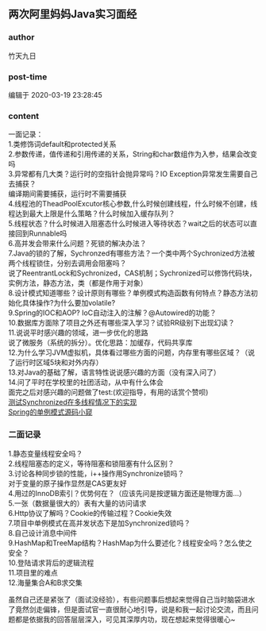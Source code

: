 ## 两次阿里妈妈Java实习面经
### author 
竹天九日
### post-time 

编辑于  2020-03-19 23:28:45
### content 
<div class="post-topic-des nc-post-content">
 <p>
  一面记录：
  <br/>
  1.类修饰词default和protected关系
  <br/>
  2.参数传递，值传递和引用传递的关系，String和char数组作为入参，结果会改变吗
  <br/>
  3.异常都有几大类？运行时的空指针会抛异常吗？IO Exception异常发生需要自己去捕获？
  <br/>
  编译期间需要捕获，运行时不需要捕获
  <br/>
  4.线程池的TheadPoolExcutor核心参数,什么时候创建线程，什么时候不创建，线程达到最大上限是什么策略？什么时候加入缓存队列？
  <br/>
  5.线程状态？什么时候进入阻塞态什么时候进入等待状态？wait之后的状态可以直接回到Runnable吗
  <br/>
  6.高并发会带来什么问题？死锁的解决办法？
  <br/>
  7.Java的锁的了解，Sychronzed有哪些方法？一个类中两个Sychronized方法被两个线程锁住，分别去调用会阻塞吗？
  <br/>
  说了ReentrantLock和Sychronized，CAS机制；Sychronized可以修饰代码块，实例方法，静态方法，类（都是作用于对象）
  <br/>
  8.设计模式知道哪些？设计原则有哪些？单例模式构造函数有何特点？静态方法初始化具体操作?为什么要加volatile?
  <br/>
  9.Spring的IOC和AOP? IoC自动注入的注解？@Autowired的功能？
  <br/>
  10.数据库方面除了项目之外还有哪些深入学习？试验RR级别下出现幻读？
  <br/>
  11.说说平时感兴趣的领域，进一步优化的思路
  <br/>
  说了微服务（系统的拆分）。优化思路：加缓存，代码共享库
  <br/>
  12.为什么学习JVM虚拟机，具体看过哪些方面的问题，内存里有哪些区域？（说了运行时区域5块和对外内存）
  <br/>
  13.对Java的基础了解，语言特性说说感兴趣的方面（没有深入问了）
  <br/>
  14.问了平时在学校里的社团活动，从中有什么体会
  <br/>
  面完之后对感兴趣的问题做了test:(欢迎指导，有用的话赏个赞呗)
  <br/>
  <a href="https://blog.csdn.net/smile001isme/article/details/104538097" target="_blank">
   测试Synchronized在多线程情况下的实现
  </a>
  <br/>
  <a href="https://editor.csdn.net/md/?articleId=104586827" target="_blank">
   Spring的单例模式源码小窥
  </a>
 </p>
 <h3>
  二面记录
 </h3>
 <p>
  1.静态变量线程安全吗？
  <br/>
  2.线程阻塞态的定义，等待阻塞和锁阻塞有什么区别？
  <br/>
  3.讨论各种同步锁的性能，i++操作用Synchronize锁吗？
  <br/>
  对于变量的原子操作显然是CAS更友好
  <br/>
  4.用过的InnoDB索引？优势何在？（应该先问是按逻辑方面还是物理方面...）
  <br/>
  5.一张（数据量很大的）表有大量的访问请求
  <br/>
  6.Http协议了解吗？Cookie的传输过程？Cookie失效
  <br/>
  7.项目中单例模式在高并发状态下是加Synchronized锁吗？
  <br/>
  8.自己设计消息中间件
  <br/>
  9.HashMap和TreeMap结构？HashMap为什么要述化？线程安全吗？怎么使之安全？
  <br/>
  10.登陆请求背后的逻辑流程
  <br/>
  11.项目里的难点
  <br/>
  12.海量集合A和B求交集
 </p>
 <p>
  虽然自己还是紧张了（面试没经验），有些问题事后想起来觉得自己当时脑袋进水了竟然剑走偏锋，但是面试官一直很耐心地引导，说是和我一起讨论交流，而且问题都是依据我的回答层层深入，可见其深厚内功，现在想起来觉得很暖心~
 </p>
</div>
